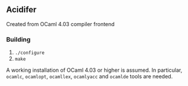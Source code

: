 ## Acidifer ##

Created from OCaml 4.03 compiler frontend

### Building ###


1. `./configure`
2. `make`

A working installation of OCaml 4.03 or higher is assumed. In
particular, `ocamlc`, `ocamlopt`, `ocamllex`, `ocamlyacc` and
`ocamlde` tools are needed.


